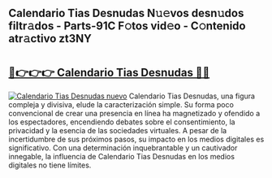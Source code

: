 ## Calendario Tias Desnudas N𝚞𝚎vos desn𝚞dos filtr𝚊dos - Parts-91C F𝚘tos vid𝚎o - C𝚘ntenido atr𝚊ctivo zt3NY

# <h2><a href="http://mbbxe2.tromn.icu/?c=Calendario+Tias+Desnudas">🔗👉👉👉 Calendario Tias Desnudas 🔗🔗</a></h2>

[![Calendario Tias Desnudas nuevo](https://i.imgur.com/pEAQMta.gif)](http://mbbxe2.tromn.icu/?c=Calendario+Tias+Desnudas)
Calendario Tias Desnudas, una figura compleja y divisiva, elude la caracterización simple. Su forma poco convencional de crear una presencia en línea ha magnetizado y ofendido a los espectadores, encendiendo debates sobre el consentimiento, la privacidad y la esencia de las sociedades virtuales. A pesar de la incertidumbre de sus próximos pasos, su impacto en los medios digitales es significativo. Con una determinación inquebrantable y un cautivador innegable, la influencia de Calendario Tias Desnudas en los medios digitales no tiene límites.
